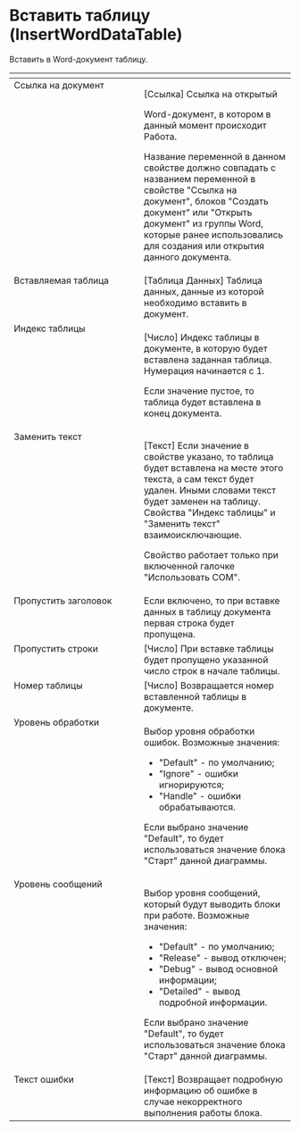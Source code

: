 # Вставить таблицу (InsertWordDataTable)

Вставить в Word-документ таблицу.

<table data-header-hidden><thead><tr><th width="266" valign="top"></th><th width="289" valign="top"></th></tr></thead><tbody><tr><td valign="top">Ссылка на документ</td><td valign="top"><p>[Ссылка] Ссылка на открытый </p><p>Word-документ, в котором в данный момент происходит Работа. </p><p></p><p>Название переменной в данном свойстве должно совпадать с названием переменной в свойстве "Ссылка на документ", блоков "Создать документ" или "Открыть документ" из группы Word, которые ранее использовались для создания или открытия данного документа.</p></td></tr><tr><td valign="top">Вставляемая таблица</td><td valign="top">[Таблица Данных] Таблица данных, данные из которой необходимо вставить в документ.</td></tr><tr><td valign="top">Индекс таблицы</td><td valign="top"><p>[Число] Индекс таблицы в документе, в которую будет вставлена заданная таблица. Нумерация начинается с 1. </p><p></p><p>Если значение пустое, то таблица будет вставлена в конец документа.</p></td></tr><tr><td valign="top">Заменить текст</td><td valign="top"><p>[Текст] Если значение в свойстве указано, то таблица будет вставлена на месте этого текста, а сам текст будет удален. Иными словами текст будет заменен на таблицу. Свойства "Индекс таблицы" и "Заменить текст" взаимоисключающие. </p><p></p><p>Свойство работает только при включенной галочке "Использовать COM".</p></td></tr><tr><td valign="top">Пропустить заголовок</td><td valign="top">Если включено, то при вставке данных в таблицу документа первая строка будет пропущена.</td></tr><tr><td valign="top">Пропустить строки</td><td valign="top">[Число] При вставке таблицы будет пропущено указанной число строк в начале таблицы.</td></tr><tr><td valign="top">Номер таблицы</td><td valign="top">[Число] Возвращается номер вставленной таблицы в документе.</td></tr><tr><td valign="top">Уровень обработки</td><td valign="top"><p>Выбор уровня обработки ошибок. Возможные значения: </p><ul><li>"Default" - по умолчанию; </li><li>"Ignore" - ошибки игнорируются; </li><li>"Handle" - ошибки обрабатываются. </li></ul><p>Если выбрано значение "Default", то будет использоваться значение блока "Старт" данной диаграммы.</p></td></tr><tr><td valign="top">Уровень сообщений</td><td valign="top"><p>Выбор уровня сообщений, который будут выводить блоки при работе. Возможные значения: </p><ul><li>"Default" - по умолчанию; </li><li>"Release" - вывод отключен; </li><li>"Debug" - вывод основной информации; </li><li>"Detailed" - вывод подробной информации. </li></ul><p>Если выбрано значение "Default", то будет использоваться значение блока "Старт" данной диаграммы.</p></td></tr><tr><td valign="top">Текст ошибки</td><td valign="top">[Текст] Возвращает подробную информацию об ошибке в случае некорректного выполнения работы блока.</td></tr></tbody></table>
